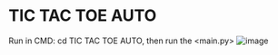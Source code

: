 # TIC TAC TOE AUTO
Run in CMD: cd TIC TAC TOE AUTO, then run the <main.py>
![image](https://github.com/user-attachments/assets/566889d2-b31a-4cf6-9f0b-e8d6b4c0df84)
